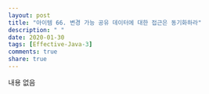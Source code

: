 ```yaml
---
layout: post
title: "아이템 66. 변경 가능 공유 데이터에 대한 접근은 동기화하라"
description: " "
date: 2020-01-30
tags: [Effective-Java-3]
comments: true
share: true
---
```


내용 없음 